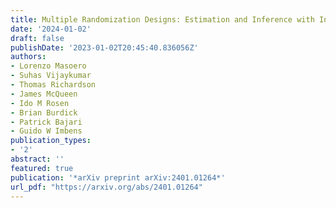 ```yaml
---
title: Multiple Randomization Designs: Estimation and Inference with Interference
date: '2024-01-02'
draft: false
publishDate: '2023-01-02T20:45:40.836056Z'
authors:
- Lorenzo Masoero
- Suhas Vijaykumar
- Thomas Richardson
- James McQueen
- Ido M Rosen
- Brian Burdick
- Patrick Bajari
- Guido W Imbens
publication_types:
- '2'
abstract: ''
featured: true
publication: '*arXiv preprint arXiv:2401.01264*'
url_pdf: "https://arxiv.org/abs/2401.01264"
---
```


